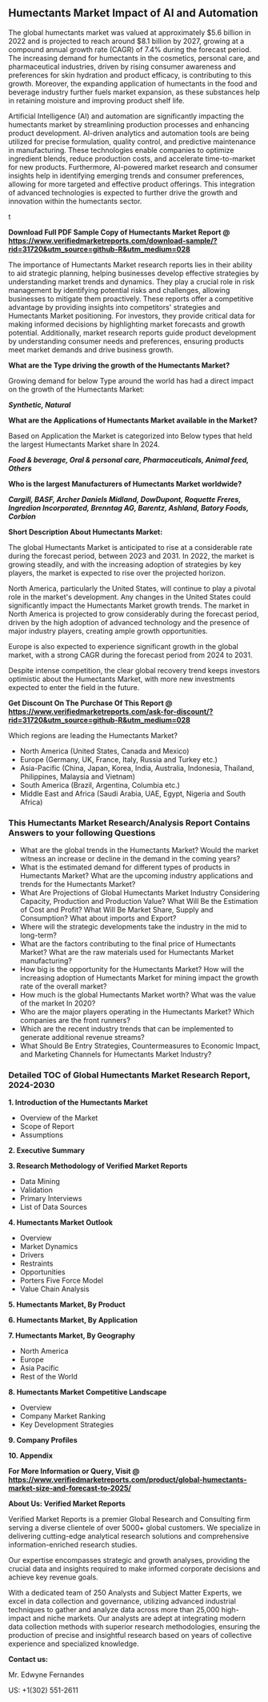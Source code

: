 <h2>Humectants Market Impact of AI and Automation</h2><p>The global humectants market was valued at approximately $5.6 billion in 2022 and is projected to reach around $8.1 billion by 2027, growing at a compound annual growth rate (CAGR) of 7.4% during the forecast period. The increasing demand for humectants in the cosmetics, personal care, and pharmaceutical industries, driven by rising consumer awareness and preferences for skin hydration and product efficacy, is contributing to this growth. Moreover, the expanding application of humectants in the food and beverage industry further fuels market expansion, as these substances help in retaining moisture and improving product shelf life.</p><p>Artificial Intelligence (AI) and automation are significantly impacting the humectants market by streamlining production processes and enhancing product development. AI-driven analytics and automation tools are being utilized for precise formulation, quality control, and predictive maintenance in manufacturing. These technologies enable companies to optimize ingredient blends, reduce production costs, and accelerate time-to-market for new products. Furthermore, AI-powered market research and consumer insights help in identifying emerging trends and consumer preferences, allowing for more targeted and effective product offerings. This integration of advanced technologies is expected to further drive the growth and innovation within the humectants sector.</p>t</p><p id="" class=""><strong>Download Full PDF Sample Copy of Humectants Market Report @ <a href="https://www.verifiedmarketreports.com/download-sample/?rid=31720&utm_source=github-R&utm_medium=028" target="_blank">https://www.verifiedmarketreports.com/download-sample/?rid=31720&utm_source=github-R&utm_medium=028</a></strong></p><p>The importance of&nbsp;Humectants Market research reports lies in their ability to aid strategic planning, helping businesses develop effective strategies by understanding market trends and dynamics. They play a crucial role in risk management by identifying potential risks and challenges, allowing businesses to mitigate them proactively. These reports offer a competitive advantage by providing insights into competitors' strategies and Humectants Market positioning. For investors, they provide critical data for making informed decisions by highlighting market forecasts and growth potential. Additionally, market research reports guide product development by understanding consumer needs and preferences, ensuring products meet market demands and drive business growth.</p><p><strong>What are the&nbsp;Type driving the growth of the Humectants Market?</strong></p><p id="" class="">Growing demand for below Type around the world has had a direct impact on the growth of the Humectants Market:</p><em><strong>Synthetic, Natural</strong></em></p><strong>What are the&nbsp;Applications&nbsp;of Humectants Market available in the Market?</strong></p><p id="" class="">Based on Application the Market is categorized into Below types that held the largest Humectants Market share In 2024.</p><em><strong>Food & beverage, Oral & personal care, Pharmaceuticals, Animal feed, Others</strong></em></p><strong>Who is the largest Manufacturers of Humectants Market worldwide?</strong></p><p><em><strong>Cargill, BASF, Archer Daniels Midland, DowDupont, Roquette Freres, Ingredion Incorporated, Brenntag AG, Barentz, Ashland, Batory Foods, Corbion</strong></em></p><p id="" class=""><strong>Short Description About Humectants Market:</strong></p><p>The global Humectants Market is anticipated to rise at a considerable rate during the forecast period, between 2023 and 2031. In 2022, the market is growing steadily, and with the increasing adoption of strategies by key players, the market is expected to rise over the projected horizon.</p><p>North America, particularly the United States, will continue to play a pivotal role in the market's development. Any changes in the United States could significantly impact the Humectants Market growth trends. The market in North America is projected to grow considerably during the forecast period, driven by the high adoption of advanced technology and the presence of major industry players, creating ample growth opportunities.</p><p>Europe is also expected to experience significant growth in the global market, with a strong CAGR during the forecast period from 2024 to 2031.</p><p>Despite intense competition, the clear global recovery trend keeps investors optimistic about the Humectants Market, with more new investments expected to enter the field in the future.</p><p id="" class=""><strong>Get Discount On The Purchase Of This Report @ <a href="https://www.verifiedmarketreports.com/ask-for-discount/?rid=31720&utm_source=github-R&utm_medium=028" target="_blank">https://www.verifiedmarketreports.com/ask-for-discount/?rid=31720&utm_source=github-R&utm_medium=028</a></strong></p>Which regions are leading the Humectants Market?</p><ul><li>North America (United States, Canada and Mexico)</li><li>Europe (Germany, UK, France, Italy, Russia and Turkey etc.)</li><li>Asia-Pacific (China, Japan, Korea, India, Australia, Indonesia, Thailand, Philippines, Malaysia and Vietnam)</li><li>South America (Brazil, Argentina, Columbia etc.)</li><li>Middle East and Africa (Saudi Arabia, UAE, Egypt, Nigeria and South Africa)</li></ul><h3 id="" class="">This Humectants Market Research/Analysis Report Contains Answers to your following Questions</h3><ul><li>What are the global trends in the Humectants Market? Would the market witness an increase or decline in the demand in the coming years?</li><li>What is the estimated demand for different types of products in Humectants Market? What are the upcoming industry applications and trends for the Humectants Market?</li><li>What Are Projections of Global Humectants Market Industry Considering Capacity, Production and Production Value? What Will Be the Estimation of Cost and Profit? What Will Be Market Share, Supply and Consumption? What about imports and Export?</li><li>Where will the strategic developments take the industry in the mid to long-term?</li><li>What are the factors contributing to the final price of Humectants Market? What are the raw materials used for Humectants Market manufacturing?</li><li>How big is the opportunity for the Humectants Market? How will the increasing adoption of Humectants Market for mining impact the growth rate of the overall market?</li><li>How much is the global Humectants Market worth? What was the value of the market In 2020?</li><li>Who are the major players operating in the Humectants Market? Which companies are the front runners?</li><li>Which are the recent industry trends that can be implemented to generate additional revenue streams?</li><li>What Should Be Entry Strategies, Countermeasures to Economic Impact, and Marketing Channels for Humectants Market Industry?</li></ul><h3 id="" class="">Detailed TOC of Global Humectants Market Research Report, 2024-2030</h3><p id="" class=""><strong>1. Introduction of the Humectants Market</strong></p><ul><li>Overview of the Market</li><li>Scope of Report</li><li>Assumptions</li></ul><p id="" class=""><strong>2. Executive Summary</strong></p><p id="" class=""><strong>3. Research Methodology of Verified Market Reports</strong></p><ul><li>Data Mining</li><li>Validation</li><li>Primary Interviews</li><li>List of Data Sources</li></ul><p id="" class=""><strong>4. Humectants Market Outlook</strong></p><ul><li>Overview</li><li>Market Dynamics</li><li>Drivers</li><li>Restraints</li><li>Opportunities</li><li>Porters Five Force Model</li><li>Value Chain Analysis</li></ul><p id="" class=""><strong>5. Humectants Market, By Product</strong></p><p id="" class=""><strong>6. Humectants Market, By Application</strong></p><p id="" class=""><strong>7. Humectants Market, By Geography</strong></p><ul><li>North America</li><li>Europe</li><li>Asia Pacific</li><li>Rest of the World</li></ul><p id="" class=""><strong>8. Humectants Market Competitive Landscape</strong></p><ul><li>Overview</li><li>Company Market Ranking</li><li>Key Development Strategies</li></ul><p id="" class=""><strong>9. Company Profiles</strong></p><p id="" class=""><strong>10. Appendix</strong></p><p id="" class=""><strong>For More Information or Query, Visit @ <a href="https://www.verifiedmarketreports.com/product/global-humectants-market-size-and-forecast-to-2025/" target="_blank">https://www.verifiedmarketreports.com/product/global-humectants-market-size-and-forecast-to-2025/</a></strong></p><p id="" class=""><strong>About Us: Verified Market Reports</strong></p><p id="" class="">Verified Market Reports is a premier Global Research and Consulting firm serving a diverse clientele of over 5000+ global customers. We specialize in delivering cutting-edge analytical research solutions and comprehensive information-enriched research studies.</p><p id="" class="">Our expertise encompasses strategic and growth analyses, providing the crucial data and insights required to make informed corporate decisions and achieve key revenue goals.</p><p id="" class="">With a dedicated team of 250 Analysts and Subject Matter Experts, we excel in data collection and governance, utilizing advanced industrial techniques to gather and analyze data across more than 25,000 high-impact and niche markets. Our analysts are adept at integrating modern data collection methods with superior research methodologies, ensuring the production of precise and insightful research based on years of collective experience and specialized knowledge.</p><p id="" class=""><strong>Contact us:</strong></p><p id="" class="">Mr. Edwyne Fernandes</p><p id="" class="">US: +1(302) 551-2611</p>